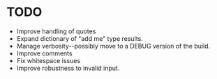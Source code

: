 TODO
====

+ Improve handling of quotes
+ Expand dictionary of "add me" type results.
+ Manage verbosity--possibly move to a DEBUG version of the build.
+ Improve comments
+ Fix whitespace issues
+ Improve robustness to invalid input.

